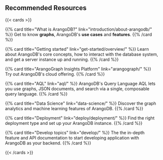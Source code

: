 ## Recommended Resources

{{< cards >}}

{{% card title="What is ArangoDB?" link="introduction/about-arangodb/" %}}
Get to know **graphs**, ArangoDB's **use cases** and **features**.
{{% /card %}}

{{% card title="Getting started" link="get-started/overview/" %}}
Learn about ArangoDB's core concepts, how to interact with the database system,
and get a server instance up and running.
{{% /card %}}

{{% card title="ArangoGraph Insights Platform" link="arangograph/" %}}
Try out ArangoDB's cloud offering.
{{% /card %}}

{{% card title="AQL" link="aql/" %}}
ArangoDB's Query Language AQL lets you use graphs, JSON documents, and search
via a single, composable query language.
{{% /card %}}

{{% card title="Data Science" link="data-science/" %}}
Discover the graph analytics and machine learning features of ArangoDB.
{{% /card %}}

{{% card title="Deployment" link="deploy/deployment/" %}}
Find the right deployment type and set up your ArangoDB instance.
{{% /card %}}

{{% card title="Develop topics" link="develop/" %}}
The the in-depth feature and API documentation to start developing application
with ArangoDB as your backend.
{{% /card %}}

{{< /cards >}}
